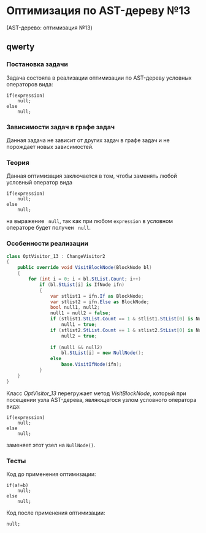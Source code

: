 
# Оптимизация по AST-дереву №13 

(AST-дерево: оптимизация №13)

 ## qwerty

 ### Постановка задачи

Задача состояла в реализации оптимизации по AST-дереву условных операторов вида: 
``` 
if(expression)
	null;
else
	null;
```
 ### Зависимости задач в графе задач

Данная задача не зависит от других задач в графе задач и не порождает новых зависимостей.

### Теория

Данная оптимизация заключается в том, чтобы заменять любой условный оператор вида
``` 
if(expression)
	null;
else
	null;
```
на выражение ``` null```, так как при любом ```expression``` в условном операторе будет получен ``` null```.
### Особенности реализации

```csharp
class OptVisitor_13 : ChangeVisitor2  
{  
    public override void VisitBlockNode(BlockNode bl)  
    {  
        for (int i = 0; i < bl.StList.Count; i++)  
            if (bl.StList[i] is IfNode ifn)  
            {  
                var stlist1 = ifn.If as BlockNode;  
                var stlist2 = ifn.Else as BlockNode;  
                bool null1, null2;  
                null1 = null2 = false;  
                if (stlist1.StList.Count == 1 & stlist1.StList[0] is NullNode)  
                    null1 = true;  
                if (stlist2.StList.Count == 1 & stlist2.StList[0] is NullNode)  
                    null2 = true;  
  
                if (null1 && null2)  
                    bl.StList[i] = new NullNode();  
                else  
                    base.VisitIfNode(ifn);  
            }  
    }  
}
```
Класс _OptVisitor_13_ перегружает метод _VisitBlockNode_, который при посещении узла AST-дерева, являющегося узлом условного оператора вида: 
``` 
if(expression)
	null;
else
	null;
```
 заменяет этот узел на   ```NullNode()```.

### Тесты
Код до применения оптимизации:
```
if(a!=b)
	null;
else
	null;
```

Код после применения оптимизации:
```
null;
```
